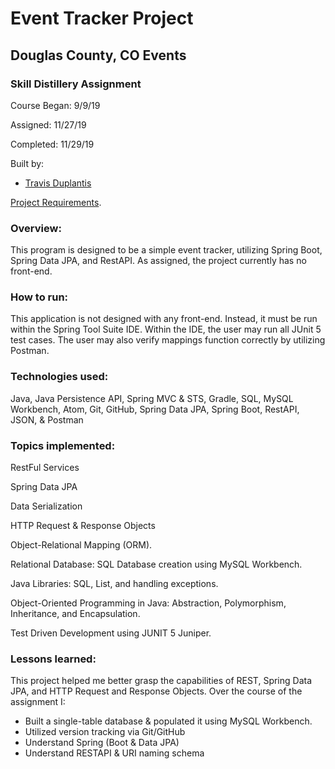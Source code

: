 # Event Tracker Project

## Douglas County, CO Events

### Skill Distillery Assignment
Course Began: 9/9/19

Assigned: 11/27/19

Completed: 11/29/19

Built by:
* [Travis Duplantis](https://github.com/tduplantis83)

[Project Requirements](https://github.com/tduplantis83/EventTrackerProject/blob/master/PROJECTREQUIREMENTS.md).

### Overview:
This program is designed to be a simple event tracker, utilizing Spring Boot, Spring Data JPA, and RestAPI. As assigned, the project currently has no front-end.

### How to run:
This application is not designed with any front-end. Instead, it must be run within the Spring Tool Suite IDE. Within the IDE, the user may run all JUnit 5 test cases. The user may also verify mappings function correctly by utilizing Postman.


### Technologies used:

Java, Java Persistence API, Spring MVC & STS, Gradle, SQL, MySQL Workbench, Atom, Git, GitHub, Spring Data JPA, Spring Boot, RestAPI, JSON, & Postman

### Topics implemented:

RestFul Services

Spring Data JPA

Data Serialization

HTTP Request & Response Objects

Object-Relational Mapping (ORM).

Relational Database: SQL Database creation using MySQL Workbench.

Java Libraries: SQL, List, and handling exceptions.

Object-Oriented Programming in Java: Abstraction, Polymorphism, Inheritance, and Encapsulation.

Test Driven Development using JUNIT 5 Juniper.

### Lessons learned:

This project helped me better grasp the capabilities of REST, Spring Data JPA, and HTTP Request and Response Objects. Over the course of the assignment I:
* Built a single-table database & populated it using MySQL Workbench.
* Utilized version tracking via Git/GitHub
* Understand Spring (Boot & Data JPA)
* Understand RESTAPI & URI naming schema
